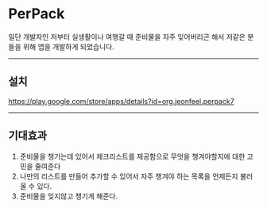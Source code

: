 # PerPack
일단 개발자인 저부터 실생활이나 여행갈 때 준비물을 
자주 잊어버리곤 해서 저같은 분들을 위해 앱을 개발하게 되었습니다.
***
## 설치
https://play.google.com/store/apps/details?id=org.jeonfeel.perpack7
***
## 기대효과
1. 준비물을 챙기는데 있어서 체크리스트를 제공함으로 무엇을 챙겨야할지에 대한 고민을 줄여준다
2. 나만의 리스트를 만들어 추가할 수 있어서 자주 챙겨야 하는 목록을 언제든지 불러올 수 있다.
3. 준비물을 잊지않고 챙기게 해준다.

